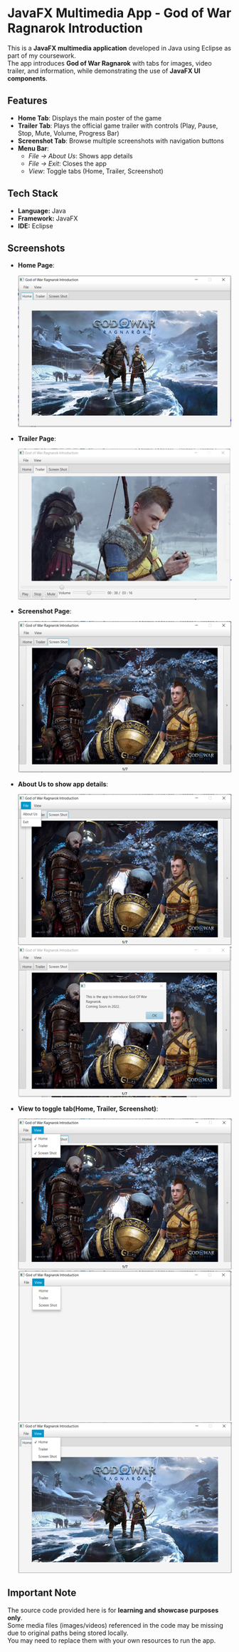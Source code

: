 # JavaFX Multimedia App - God of War Ragnarok Introduction

This is a **JavaFX multimedia application** developed in Java using Eclipse as part of my coursework.  
The app introduces **God of War Ragnarok** with tabs for images, video trailer, and information, while demonstrating the use of **JavaFX UI components**.

## Features

- **Home Tab**: Displays the main poster of the game
- **Trailer Tab**: Plays the official game trailer with controls (Play, Pause, Stop, Mute, Volume, Progress Bar)
- **Screenshot Tab**: Browse multiple screenshots with navigation buttons
- **Menu Bar**:
  - _File → About Us_: Shows app details
  - _File → Exit_: Closes the app
  - _View_: Toggle tabs (Home, Trailer, Screenshot)

## Tech Stack

- **Language:** Java
- **Framework:** JavaFX
- **IDE:** Eclipse

## Screenshots

- **Home Page**:

  ![HomePage](./screenshot/screenshot1.png)

- **Trailer Page**:

  ![TrailerPage](./screenshot/screenshot2.png)

- **Screenshot Page**:

  ![ScreenshotPage](./screenshot/screenshot3.png)

- **About Us to show app details**:

  ![AboutUs1](./screenshot/screenshot4.png)
  ![AboutUs2](./screenshot/screenshot5.png)

- **View to toggle tab(Home, Trailer, Screenshot)**:

  ![View1](./screenshot/screenshot6.png)
  ![View2](./screenshot/screenshot7.png)
  ![View3](./screenshot/screenshot8.png)

## Important Note

The source code provided here is for **learning and showcase purposes only**.  
Some media files (images/videos) referenced in the code may be missing due to original paths being stored locally.  
You may need to replace them with your own resources to run the app.
